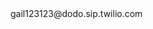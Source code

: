 <?xml version="1.0" encoding="UTF-8"?>
<Response>
<Dial>
<Sip username="gail123123" password="Ada3wa@12311">gail123123@dodo.sip.twilio.com</Sip>
</Dial>
</Response>
